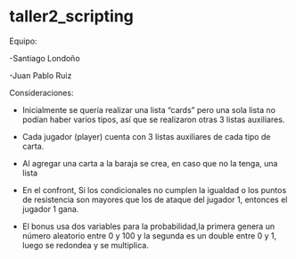 # taller2_scripting

Equipo:

-Santiago Londoño

-Juan Pablo Ruiz


Consideraciones:
- Inicialmente se quería realizar una lista “cards” pero una sola lista no podían haber varios tipos, así que se realizaron otras 3 listas auxiliares. 

- Cada jugador (player) cuenta con 3 listas auxiliares de cada tipo de carta.

- Al agregar una carta a la baraja se crea, en caso que no la tenga, una lista

- En el confront, Si los condicionales no cumplen la igualdad o  los puntos de resistencia son mayores que los de ataque del jugador 1, entonces el jugador 1 gana.

- El bonus usa dos variables para la probabilidad,la primera genera un número aleatorio entre 0 y 100 y la segunda es un double entre 0 y 1, luego se redondea y se multiplica.


